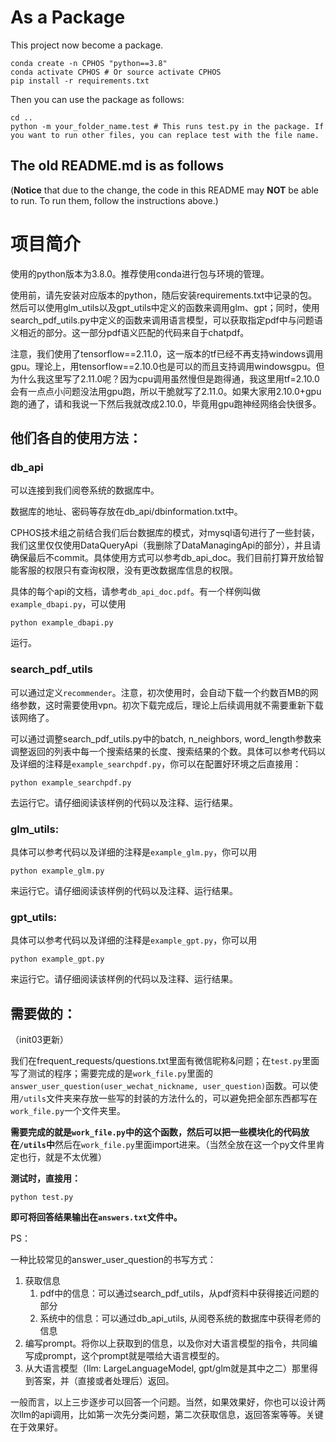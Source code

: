 # As a Package

This project now become a package.

```shell
conda create -n CPHOS "python==3.8"
conda activate CPHOS # Or source activate CPHOS
pip install -r requirements.txt
```

Then you can use the package as follows:

```shell
cd ..
python -m your_folder_name.test # This runs test.py in the package. If you want to run other files, you can replace test with the file name.
```

## The old README.md is as follows

(**Notice** that due to the change, the code in this README may **NOT** be able to run. To run them, follow the instructions above.)

# 项目简介

使用的python版本为3.8.0。推荐使用conda进行包与环境的管理。

使用前，请先安装对应版本的python，随后安装requirements.txt中记录的包。然后可以使用glm_utils以及gpt_utils中定义的函数来调用glm、gpt；同时，使用search_pdf_utils.py中定义的函数来调用语言模型，可以获取指定pdf中与问题语义相近的部分。这一部分pdf语义匹配的代码来自于chatpdf。

注意，我们使用了tensorflow==2.11.0，这一版本的tf已经不再支持windows调用gpu。理论上，用tensorflow==2.10.0也是可以的而且支持调用windowsgpu。但为什么我这里写了2.11.0呢？因为cpu调用虽然慢但是跑得通，我这里用tf=2.10.0会有一点点小问题没法用gpu跑，所以干脆就写了2.11.0。如果大家用2.10.0+gpu跑的通了，请和我说一下然后我就改成2.10.0，毕竟用gpu跑神经网络会快很多。



## 他们各自的使用方法：

### db_api

可以连接到我们阅卷系统的数据库中。

数据库的地址、密码等存放在db_api/dbinformation.txt中。

CPHOS技术组之前结合我们后台数据库的模式，对mysql语句进行了一些封装，我们这里仅仅使用DataQueryApi（我删除了DataManagingApi的部分），并且请确保最后不commit。具体使用方式可以参考db_api_doc。我们目前打算开放给智能客服的权限只有查询权限，没有更改数据库信息的权限。

具体的每个api的文档，请参考`db_api_doc.pdf`。有一个样例叫做`example_dbapi.py`，可以使用

```shell
python example_dbapi.py
```

运行。

### search_pdf_utils

可以通过定义`recommender`。注意，初次使用时，会自动下载一个约数百MB的网络参数，这时需要使用vpn。初次下载完成后，理论上后续调用就不需要重新下载该网络了。

可以通过调整search_pdf_utils.py中的batch, n_neighbors, word_length参数来调整返回的列表中每一个搜索结果的长度、搜索结果的个数。具体可以参考代码以及详细的注释是`example_searchpdf.py`，你可以在配置好环境之后直接用：

```shell
python example_searchpdf.py
```

去运行它。请仔细阅读该样例的代码以及注释、运行结果。

### glm_utils:

具体可以参考代码以及详细的注释是`example_glm.py`，你可以用

```shell
python example_glm.py
```

来运行它。请仔细阅读该样例的代码以及注释、运行结果。

### gpt_utils:

具体可以参考代码以及详细的注释是`example_gpt.py`，你可以用

```shell
python example_gpt.py
```

来运行它。请仔细阅读该样例的代码以及注释、运行结果。

## 需要做的：

（init03更新）

我们在frequent_requests/questions.txt里面有微信昵称&问题；在`test.py`里面写了测试的程序；需要完成的是`work_file.py`里面的`answer_user_question(user_wechat_nickname, user_question)`函数。可以使用`/utils`文件夹来存放一些写的封装的方法什么的，可以避免把全部东西都写在`work_file.py`一个文件夹里。



**需要完成的就是`work_file.py`中的这个函数，然后可以把一些模块化的代码放在`/utils`中**然后在`work_file.py`里面import进来。（当然全放在这一个py文件里肯定也行，就是不太优雅）



**测试时，直接用：**

```shell
python test.py
```

**即可将回答结果输出在`answers.txt`文件中。**





PS：

一种比较常见的answer_user_question的书写方式：

1. 获取信息
	1. pdf中的信息：可以通过search_pdf_utils，从pdf资料中获得接近问题的部分
	2. 系统中的信息：可以通过db_api_utils, 从阅卷系统的数据库中获得老师的信息
2. 编写prompt。将你以上获取到的信息，以及你对大语言模型的指令，共同编写成prompt，这个prompt就是喂给大语言模型的。
3. 从大语言模型（llm: LargeLanguageModel, gpt/glm就是其中之二）那里得到答案，并（直接或者处理后）返回。



一般而言，以上三步逐步可以回答一个问题。当然，如果效果好，你也可以设计两次llm的api调用，比如第一次先分类问题，第二次获取信息，返回答案等等。关键在于效果好。
